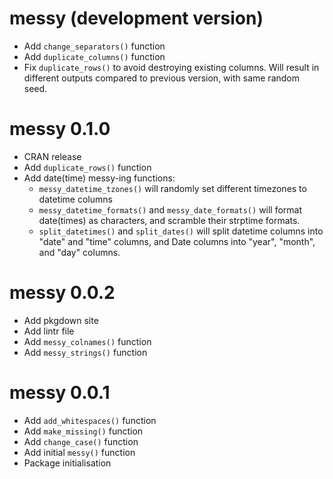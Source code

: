 # messy (development version)

* Add `change_separators()` function
* Add `duplicate_columns()` function
* Fix `duplicate_rows()` to avoid destroying existing columns. Will result in different outputs compared to previous version, with same random seed.

# messy 0.1.0

* CRAN release
* Add `duplicate_rows()` function
* Add date(time) messy-ing functions:
  - `messy_datetime_tzones()` will randomly set different timezones to datetime columns
  - `messy_datetime_formats()` and `messy_date_formats()` will format date(times) as characters, and scramble their strptime formats.
  - `split_datetimes()` and `split_dates()` will split datetime columns into "date" and "time" columns, and Date columns into "year", "month", and "day" columns.

# messy 0.0.2

* Add pkgdown site
* Add lintr file
* Add `messy_colnames()` function
* Add `messy_strings()` function

# messy 0.0.1

* Add `add_whitespaces()` function
* Add `make_missing()` function
* Add `change_case()` function
* Add initial `messy()` function
* Package initialisation

